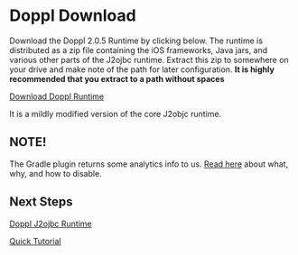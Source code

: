 # Doppl Download

<script>
function captureEvent()
  {
    ga('send', 'event', 'runtime', 'download', 'v2.0.5');
  }
</script>

Download the Doppl 2.0.5 Runtime by clicking below. The runtime is distributed as a zip file containing the iOS frameworks, Java jars, and various other parts of the J2ojbc runtime. Extract this zip to somewhere on your drive and make note of the path for later configuration. **It is highly recommended that you extract to a path without spaces**

<a class="bright_button" href="https://s3.amazonaws.com/dopplmaven/doppldist2.0.5.zip" onclick="captureEvent()">Download Doppl Runtime</a>

It is a mildly modified version of the core J2objc runtime.

## NOTE!

The Gradle plugin returns some analytics info to us. [Read here](/docs/disableanalytics.html) about what, why, and how to disable.

## Next Steps

[Doppl J2ojbc Runtime](docs/dopplj2objc.html)

[Quick Tutorial](docs/quicktutorial.html)
